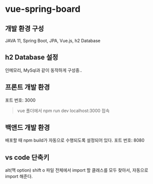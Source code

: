 # vue-spring-board

## 개발 환경 구성
JAVA 11, Spring Boot, JPA, Vue.js, h2 Database

## h2 Database 설정
인메모리, MySql과 같이 동작하게 구성중..

## 프론트 개발 환경
포트 번호: 3000
> vue 폴더에서 npm run dev 
> localhost:3000 접속

## 백앤드 개발 환경
배포할 때 npm build가 자동으로 수행되도록 설정되어 있다.
포트 번호: 8080

## vs code 단축키
alt(맥 option) shift o
파일 전체에서 import 할 클래스를 모두 찾아서, 자동으로 import 해준다.
